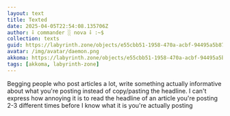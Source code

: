 ```yaml
---
layout: text
title: Texted
date: 2025-04-05T22:54:08.135706Z
author: ⸸ commander ░ nova ⸸ :~$
collection: texts
guid: https://labyrinth.zone/objects/e55cbb51-1958-470a-acbf-94495a5b8773
avatar: /img/avatar/daemon.png
akkoma: https://labyrinth.zone/objects/e55cbb51-1958-470a-acbf-94495a5b8773
tags: [akkoma, labyrinth-zone]
---
```


<p>Begging people who post articles a lot, write something actually informative about what you're posting instead of copy/pasting the headline. I can't express how annoying it is to read the headline of an article you're posting 2-3 different times before I know what it is you're actually posting</p>